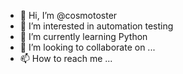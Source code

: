 - 👋 Hi, I’m @cosmotoster
- 👀 I’m interested in automation testing
- 🌱 I’m currently learning Python
- 💞️ I’m looking to collaborate on ...
- 📫 How to reach me ...

<!---
cosmotoster/cosmotoster is a ✨ special ✨ repository because its `README.md` (this file) appears on your GitHub profile.
You can click the Preview link to take a look at your changes.
--->

